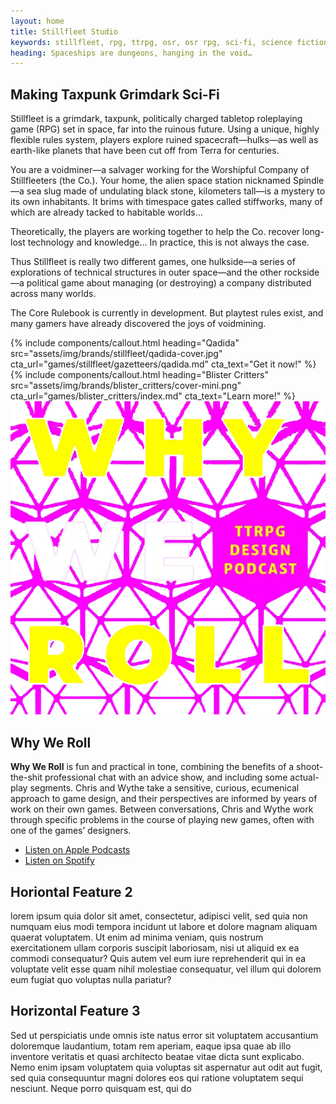 ```yaml
---
layout: home
title: Stillfleet Studio
keywords: stillfleet, rpg, ttrpg, osr, osr rpg, sci-fi, science fiction, sci-fi rpg, science fiction rpg, grimdark, grimdark rpg, future rpg, space, outer space, space rpg, postfuture, wythe marschall, ethan gould, spindle, spin, stillfleeter, fleeter, voidminer, wayfarers, float city, archaetech, escheresque
heading: Spaceships are dungeons, hanging in the void…
---
```


<section data-content="masthead">
  <section data-content="lede">
    <h2>Making Taxpunk Grimdark Sci-Fi</h2>
    <p>Stillfleet is a grimdark, taxpunk, politically charged tabletop roleplaying game (RPG) set in space, far into the ruinous future. Using a unique, highly flexible rules system, players explore ruined spacecraft—hulks—as well as earth-like planets that have been cut off from Terra for centuries.</p>
    <p>You are a voidminer—a salvager working for the Worshipful Company of Stillfleeters (the Co.). Your home, the alien space station nicknamed Spindle—a sea slug made of undulating black stone, kilometers tall—is a mystery to its own inhabitants. It brims with timespace gates called stiffworks, many of which are already tacked to habitable worlds…</p>
    <p>Theoretically, the players are working together to help the Co. recover long-lost technology and knowledge… In practice, this is not always the case.</p>
    <p>Thus Stillfleet is really two different games, one hulkside—a series of explorations of technical structures in outer space—and the other rockside—a political game about managing (or destroying) a company distributed across many worlds.</p>
    <p>The Core Rulebook is currently in development. But playtest rules exist, and many gamers have already discovered the joys of voidmining.</p>
  </section>

  <section class="callouts">
    {% include components/callout.html heading="Qadida" src="assets/img/brands/stillfleet/qadida-cover.jpg" cta_url="games/stillfleet/gazetteers/qadida.md" cta_text="Get it now!" %}
    {% include components/callout.html heading="Blister Critters" src="assets/img/brands/blister_critters/cover-mini.png" cta_url="games/blister_critters/index.md" cta_text="Learn more!" %}
  </section>
</section>

<section class="full-width feature" id="why-we-roll">
  <img src="/assets/img/why-we-roll.png" />

  <article>
    <h2>Why We Roll</h2>
    <p><strong>Why We Roll</strong> is fun and practical in tone, combining the benefits of a shoot-the-shit professional chat with an advice show, and including some actual-play segments. Chris and Wythe take a sensitive, curious, ecumenical approach to game design, and their perspectives are informed by years of work on their own games. Between conversations, Chris and Wythe work through specific problems in the course of playing new games, often with one of the games’ designers.</p>
    <ul class="rowlist">
      <li><a href="https://podcasts.apple.com/us/podcast/why-we-roll/id1710405585" class="external apple-podcasts">Listen on Apple Podcasts</a></li>
      <li><a href="https://open.spotify.com/show/4S4FWpv9ptMUybjewdIDsX?si=233c7ac0cb5c4055" class="external spotify">Listen on Spotify</a></li>
    </ul>
  </article>
</section>

<section class="full-width">
<h2>Horiontal Feature 2</h2>

<p>lorem ipsum quia dolor sit amet, consectetur, adipisci velit, sed quia non numquam eius modi tempora incidunt ut labore et dolore magnam aliquam quaerat voluptatem. Ut enim ad minima veniam, quis nostrum exercitationem ullam corporis suscipit laboriosam, nisi ut aliquid ex ea commodi consequatur? Quis autem vel eum iure reprehenderit qui in ea voluptate velit esse quam nihil molestiae consequatur, vel illum qui dolorem eum fugiat quo voluptas nulla pariatur?</p>
</section>

<section class="full-width">
<h2>Horizontal Feature 3</h2>

<p>Sed ut perspiciatis unde omnis iste natus error sit voluptatem accusantium doloremque laudantium, totam rem aperiam, eaque ipsa quae ab illo inventore veritatis et quasi architecto beatae vitae dicta sunt explicabo. Nemo enim ipsam voluptatem quia voluptas sit aspernatur aut odit aut fugit, sed quia consequuntur magni dolores eos qui ratione voluptatem sequi nesciunt. Neque porro quisquam est, qui do</p>
</section>